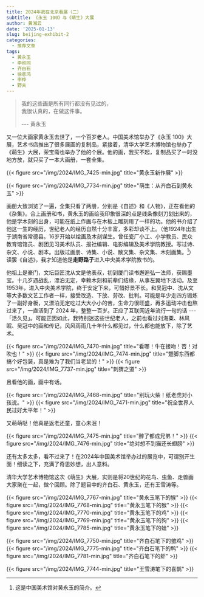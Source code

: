 ```yaml
---
title: 2024年我在北京看展（二）
subtitle: 《永玉 100》与《萌生》大展
author: 黄湘云
date: '2025-01-13'
slug: beijing-exhibit-2
categories:
  - 推荐文章
tags:
  - 黄永玉
  - 李叔同
  - 齐白石
  - 徐悲鸿
  - 李桦
  - 野夫
---
```



> 我的这些画是所有同行都没有见过的，  
> 我很认真的，在做这件事。  
> 
> --- 黄永玉

又一位大画家黄永玉去世了，一个百岁老人。中国美术馆举办了《永玉 100》大展，艺术书店推出了很多展画的复制品，紧接着，清华大学艺术博物馆也举办了《萌生》大展，荣宝斋也举办了他的个展。他的画，我买不起，复制品买了一时没地方放，就只买了一本大画册，一套全集。

{{< figure src="/img/2024/IMG_7425-min.jpg" title="黄永玉新作展" >}}

{{< figure src="/img/2024/IMG_7734-min.jpg" title="萌生：从齐白石到黄永玉" >}}

画册大致浏览了一遍，全集只看了两册，分别是《自述》和《人物》，正在看他的《杂集》。合上画册和书，黄永玉的画给我印象很深的点是线条像刻刀划出来的，他是学木刻的出身，可能在纸上作画与在木板上雕刻用了一样的功。他的书介绍了他这一生的经历，世纪老人的经历自然十分丰富，多彩却谈不上。（他1924年出生于湖南省常德县。16岁开始以绘画及木刻谋生。曾任瓷厂小工、小学教员、民众教育馆馆员、剧团见习美术队员、报社编辑、电影编辑及美术学院教授。写过诗、杂文、小说、剧本。出版过画册、诗集、小说、散文集、杂文集、木刻画集。[^1]）读罢《自述》，我才知道他是**走野路子**进入中央美术学院教书的。

[^1]: 这是中国美术馆对黄永玉的简介。

他祖上是豪门，文坛巨匠沈从文是他表叔，初到厦门读书邂逅弘一法师，获赐墨宝。十几岁遇战乱，漂泊无定，幸赖木刻和前辈们结缘，从事左翼地下活动。及至1953年，进入中央美术学院，终于安定下来，可惜好景不长。和吴冠中、沈从文等大多数文艺工作者一样，接受改造、下放、劳改、批判。可能是年少走四方锻炼了一副好身板，又漂泊无定吃过大大小小的苦，生命力很旺盛，再多运动冲击也熬过来了，一直活到了 2024 年，整整一百岁。正应了互联网近年流行一句的话 ---「活久见」。可能正因如此，我特别迷这些世纪老人，之前也看过刘海粟、林风眠、吴冠中的画和传记，风风雨雨几十年什么都见过，什么都也能放下，除了艺术。

{{< figure src="/img/2024/IMG_7470-min.jpg" title="看哪！牛在接吻！否！对吹也！" >}}
{{< figure src="/img/2024/IMG_7474-min.jpg" title="蹩脚东西都搞个好包装，真是难为了我们当老鼠的！" >}}
{{< figure src="/img/2024/IMG_7737-min.jpg" title="刺猬之道" >}}


且看他的画，画中有话。


{{< figure src="/img/2024/IMG_7468-min.jpg" title="别玩火柴！纸老虎对小孩说。" >}}
{{< figure src="/img/2024/IMG_7471-min.jpg" title="祝全世界人民过好太平年！" >}}

又萌萌哒！他真是返老还童，童心未泯！


{{< figure src="/img/2024/IMG_7475-min.jpg" title="醉了都成兄弟！" >}}
{{< figure src="/img/2024/IMG_7476-min.jpg" title="绝对想不到猫还长翅膀" >}}

还有太多太多，看不过来了！在2024年中国美术馆举办过的展览中，可谓别开生面！细读之下，充满了奇思妙想，出人意料。

清华大学艺术博物馆这次《萌生》大展，实则是将20世纪的花鸟、虫鱼、走兽画大家聚在一起，做个回顾。除了题目中的齐白石、黄永玉，还有王雪涛等。

{{< figure src="/img/2024/IMG_7767-min.jpg" title="黄永玉笔下的猴" >}}
{{< figure src="/img/2024/IMG_7768-min.jpg" title="黄永玉笔下的猴" >}}
{{< figure src="/img/2024/IMG_7770-min.jpg" title="黄永玉笔下的鸡" >}}
{{< figure src="/img/2024/IMG_7769-min.jpg" title="黄永玉笔下的狗" >}}
{{< figure src="/img/2024/IMG_7785-min.jpg" title="黄永玉笔下的蛙" >}}


{{< figure src="/img/2024/IMG_7750-min.jpg" title="齐白石笔下的雏鸡" >}}
{{< figure src="/img/2024/IMG_7775-min.jpg" title="齐白石笔下的鸭" >}}
{{< figure src="/img/2024/IMG_7781-min.jpg" title="齐白石笔下的虾" >}}


{{< figure src="/img/2024/IMG_7744-min.jpg" title="王雪涛笔下的喜鹊" >}}

